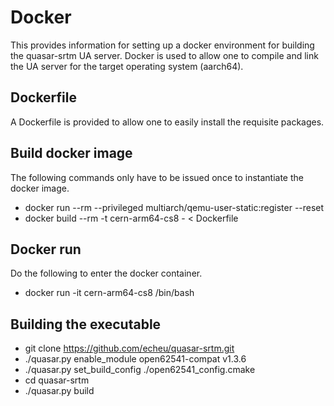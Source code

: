 # Docker

This provides information for setting up a docker environment for building the quasar-srtm UA server. Docker is used to allow one to compile and link the UA server for the target operating system (aarch64).

## Dockerfile

A Dockerfile is provided to allow one to easily install the requisite packages.

## Build docker image

The following commands only have to be issued once to instantiate the docker image.
  - docker run --rm --privileged multiarch/qemu-user-static:register --reset
  - docker build --rm -t cern-arm64-cs8 - < Dockerfile

## Docker run

Do the following to enter the docker container.
  - docker run -it cern-arm64-cs8 /bin/bash

## Building the executable

  - git clone https://github.com/echeu/quasar-srtm.git
  - ./quasar.py enable_module open62541-compat v1.3.6
  - ./quasar.py set_build_config ./open62541_config.cmake
  - cd quasar-srtm
  - ./quasar.py build
